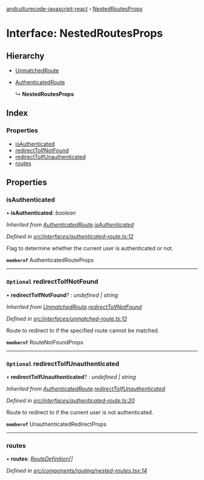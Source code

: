 [andculturecode-javascript-react](../README.md) › [NestedRoutesProps](nestedroutesprops.md)

# Interface: NestedRoutesProps

## Hierarchy

* [UnmatchedRoute](unmatchedroute.md)

* [AuthenticatedRoute](authenticatedroute.md)

  ↳ **NestedRoutesProps**

## Index

### Properties

* [isAuthenticated](nestedroutesprops.md#isauthenticated)
* [redirectToIfNotFound](nestedroutesprops.md#optional-redirecttoifnotfound)
* [redirectToIfUnauthenticated](nestedroutesprops.md#optional-redirecttoifunauthenticated)
* [routes](nestedroutesprops.md#routes)

## Properties

###  isAuthenticated

• **isAuthenticated**: *boolean*

*Inherited from [AuthenticatedRoute](authenticatedroute.md).[isAuthenticated](authenticatedroute.md#isauthenticated)*

*Defined in [src/interfaces/authenticated-route.ts:12](https://github.com/AndcultureCode/AndcultureCode.JavaScript.React/blob/bf780d8/src/interfaces/authenticated-route.ts#L12)*

Flag to determine whether the current user is authenticated or not.

**`memberof`** AuthenticatedRouteProps

___

### `Optional` redirectToIfNotFound

• **redirectToIfNotFound**? : *undefined | string*

*Inherited from [UnmatchedRoute](unmatchedroute.md).[redirectToIfNotFound](unmatchedroute.md#optional-redirecttoifnotfound)*

*Defined in [src/interfaces/unmatched-route.ts:12](https://github.com/AndcultureCode/AndcultureCode.JavaScript.React/blob/bf780d8/src/interfaces/unmatched-route.ts#L12)*

Route to redirect to if the specified route cannot be matched.

**`memberof`** RouteNotFoundProps

___

### `Optional` redirectToIfUnauthenticated

• **redirectToIfUnauthenticated**? : *undefined | string*

*Inherited from [AuthenticatedRoute](authenticatedroute.md).[redirectToIfUnauthenticated](authenticatedroute.md#optional-redirecttoifunauthenticated)*

*Defined in [src/interfaces/authenticated-route.ts:20](https://github.com/AndcultureCode/AndcultureCode.JavaScript.React/blob/bf780d8/src/interfaces/authenticated-route.ts#L20)*

Route to redirect to if the current user is not authenticated.

**`memberof`** UnauthenticatedRedirectProps

___

###  routes

• **routes**: *[RouteDefinition](routedefinition.md)[]*

*Defined in [src/components/routing/nested-routes.tsx:14](https://github.com/AndcultureCode/AndcultureCode.JavaScript.React/blob/bf780d8/src/components/routing/nested-routes.tsx#L14)*
